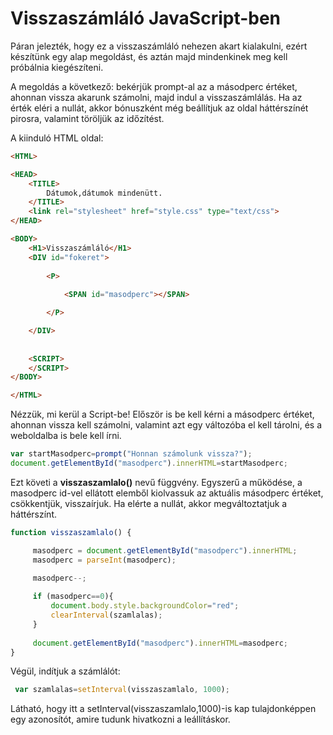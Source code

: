 # Visszaszámláló JavaScript-ben

Páran jelezték, hogy ez a visszaszámláló nehezen akart kialakulni, ezért készítünk egy alap megoldást, és aztán majd mindenkinek meg kell próbálnia kiegészíteni.

A megoldás a következő: bekérjük prompt-al az a másodperc értéket, ahonnan vissza akarunk számolni, majd indul a visszaszámlálás. Ha az érték eléri a nullát, akkor bónuszként még beállítjuk az oldal háttérszínét pirosra, valamint töröljük az időzítést.

A kiinduló HTML oldal:
```HTML
<HTML>

<HEAD>
    <TITLE>
        Dátumok,dátumok mindenütt.
    </TITLE>
    <link rel="stylesheet" href="style.css" type="text/css">
</HEAD>

<BODY>
    <H1>Visszaszámláló</H1>
    <DIV id="fokeret">
        
        <P>
            
            <SPAN id="masodperc"></SPAN>

        </P>

    </DIV>
    
    
    <SCRIPT>
    </SCRIPT>
</BODY>

</HTML>

```

Nézzük, mi kerül a Script-be! 
Először is be kell kérni a másodperc értéket, ahonnan vissza kell számolni, valamint azt egy változóba el kell tárolni, és a weboldalba is bele kell írni.

```js
var startMasodperc=prompt("Honnan számolunk vissza?");
document.getElementById("masodperc").innerHTML=startMasodperc;
```
Ezt követi a **visszaszamlalo()** nevű függvény. Egyszerű a működése, a masodperc id-vel ellátott elemből kiolvassuk az aktuális másodperc értéket, csökkentjük, visszaírjuk. Ha elérte a nullát, akkor megváltoztatjuk a háttérszínt.

```js
function visszaszamlalo() {

     masodperc = document.getElementById("masodperc").innerHTML;
     masodperc = parseInt(masodperc);

     masodperc--;
            
     if (masodperc==0){
         document.body.style.backgroundColor="red";
         clearInterval(szamlalas);
     }
                                   
     document.getElementById("masodperc").innerHTML=masodperc;
}
```
Végül, indítjuk a számlálót:

```js
 var szamlalas=setInterval(visszaszamlalo, 1000);
```
Látható, hogy itt a setInterval(visszaszamlalo,1000)-is kap tulajdonképpen egy azonosítót, amire tudunk hivatkozni a leállításkor.

